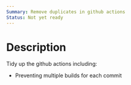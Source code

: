 ```yaml
---
Summary: Remove duplicates in github actions
Status: Not yet ready
---
```


# Description

Tidy up the github actions including:

-   Preventing multiple builds for each commit
